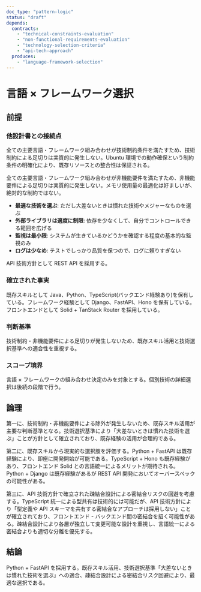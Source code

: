 ```yaml
---
doc_type: "pattern-logic"
status: "draft"
depends:
  contracts:
    - "technical-constraints-evaluation"
    - "non-functional-requirements-evaluation"
    - "technology-selection-criteria"
    - "api-tech-approach"
  produces:
    - "language-framework-selection"
---
```


# 言語 × フレームワーク選択

## 前提

### 他設計書との接続点

<!-- PREMISE_BEGIN: technical-constraints-evaluation -->

全ての主要言語・フレームワーク組み合わせが技術制約条件を満たすため、技術制約による足切りは実質的に発生しない。Ubuntu 環境での動作確保という制約条件の明確化により、既存リソースとの整合性は保証される。

<!-- PREMISE_END: technical-constraints-evaluation -->

<!-- PREMISE_BEGIN: non-functional-requirements-evaluation -->

全ての主要言語・フレームワーク組み合わせが非機能要件を満たすため、非機能要件による足切りは実質的に発生しない。メモリ使用量の最適化は好ましいが、絶対的な制約ではない。

<!-- PREMISE_END: non-functional-requirements-evaluation -->

<!-- PREMISE_BEGIN: technology-selection-criteria -->

- **最適な技術を選ぶ**: ただし大差ないときは慣れた技術やメジャーなものを選ぶ
- **外部ライブラリは適度に制限**: 依存を少なくして、自分でコントロールできる範囲を広げる
- **監視は最小限**: システムが生きているかどうかを確認する程度の基本的な監視のみ
- **ログは少なめ**: テストでしっかり品質を保つので、ログに頼りすぎない

<!-- PREMISE_END: technology-selection-criteria -->

<!-- PREMISE_BEGIN: api-tech-approach -->

API 技術方針として REST API を採用する。

<!-- PREMISE_END: api-tech-approach -->

### 確立された事実

既存スキルとして Java、Python、TypeScript(バックエンド経験あり)を保有している。フレームワーク経験として Django、FastAPI、Hono を保有している。フロントエンドとして Solid + TanStack Router を採用している。

### 判断基準

技術制約・非機能要件による足切りが発生しないため、既存スキル活用と技術選択基準への適合性を重視する。

### スコープ境界

言語 × フレームワークの組み合わせ決定のみを対象とする。個別技術の詳細選択は後続の段階で行う。

## 論理

第一に、技術制約・非機能要件による除外が発生しないため、既存スキル活用が主要な判断基準となる。技術選択基準により「大差ないときは慣れた技術を選ぶ」ことが方針として確立されており、既存経験の活用が合理的である。

第二に、既存スキルから現実的な選択肢を評価する。Python + FastAPI は既存経験により、即座に開発開始が可能である。TypeScript + Hono も既存経験があり、フロントエンド Solid との言語統一によるメリットが期待される。Python + Django は既存経験があるが REST API 開発においてオーバースペックの可能性がある。

第三に、API 技術方針で確立された疎結合設計による密結合リスクの回避を考慮する。TypeScript 統一による型共有は技術的には可能だが、API 技術方針により「型定義や API スキーマを共有する密結合なアプローチは採用しない」ことが確立されており、フロントエンド - バックエンド間の密結合を招く可能性がある。疎結合設計により各層が独立して変更可能な設計を重視し、言語統一による密結合よりも適切な分離を優先する。

## 結論

<!-- GLOBAL_CONCLUSION_BEGIN: language-framework-selection -->

Python + FastAPI を採用する。既存スキル活用、技術選択基準「大差ないときは慣れた技術を選ぶ」への適合、疎結合設計による密結合リスク回避により、最適な選択である。

<!-- GLOBAL_CONCLUSION_END: language-framework-selection -->
